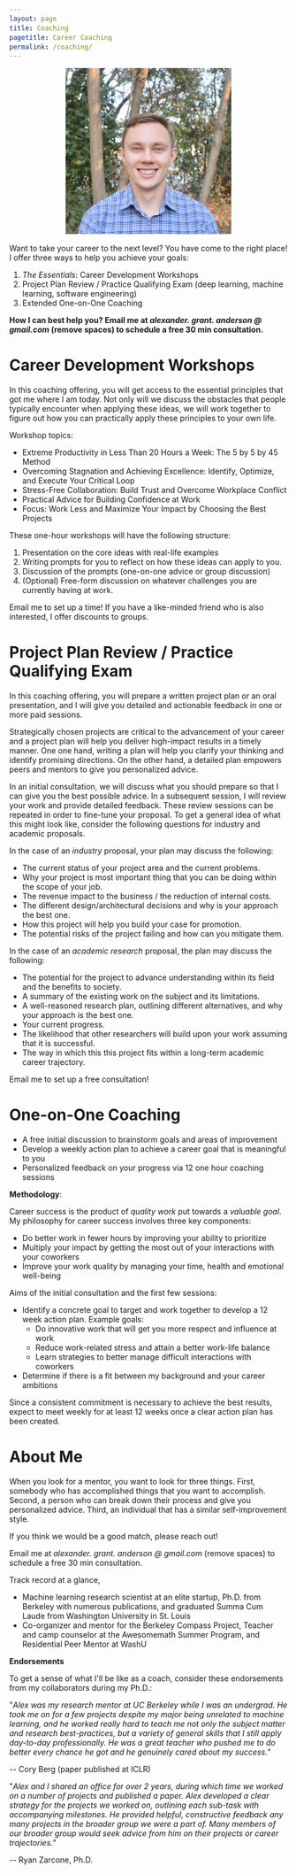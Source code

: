 ```yaml
---
layout: page
title: Coaching
pagetitle: Career Coaching
permalink: /coaching/
---
```


<p align="center">
<img src="/static/img/face_small.jpg" alt="alt text" width="300" height="300">
</p>

Want to take your career to the next level?  You have come to the right place!  I offer three ways to help you achieve your goals:
1. *The Essentials*: Career Development Workshops
2. Project Plan Review / Practice Qualifying Exam  (deep learning, machine learning, software engineering)
3. Extended One-on-One Coaching


**How I can best help you? Email me at *alexander. grant. anderson @ gmail.com* (remove spaces) to schedule a free 30 min consultation.**

# **Career Development Workshops**

In this coaching offering, you will get access to the essential principles that
got me where I am today.  Not only will we discuss the obstacles
that people typically encounter when applying these ideas, we will work together to figure
out how you can practically apply these principles to your own life.

Workshop topics:
- Extreme Productivity in Less Than 20 Hours a Week: The 5 by 5 by 45 Method
- Overcoming Stagnation and Achieving Excellence: Identify, Optimize, and Execute Your Critical Loop
- Stress-Free Collaboration: Build Trust and Overcome Workplace Conflict
- Practical Advice for Building Confidence at Work
- Focus: Work Less and Maximize Your Impact by Choosing the Best Projects

These one-hour workshops will have the following structure:
1. Presentation on the core ideas with real-life examples
2. Writing prompts for you to reflect on how these ideas can apply to you.
3. Discussion of the prompts (one-on-one advice or group discussion)
4. (Optional) Free-form discussion on whatever challenges you are currently having at work.

Email me to set up a time!  If you have a like-minded friend who is also interested,
I offer discounts to groups.


# **Project Plan Review / Practice Qualifying Exam**

In this coaching offering, you will prepare a written project plan or an oral
presentation, and I will give you detailed and actionable feedback in one or
more paid sessions.

Strategically chosen projects are critical to the advancement of your career
and a project plan will help you deliver high-impact results in a timely manner.
One one hand, writing a plan will help you clarify your thinking and identify promising directions.
On the other hand, a detailed plan empowers peers and mentors to give you personalized advice.

In an initial consultation, we will discuss what you should prepare so that I
can give you the best possible advice. In a subsequent session, I will
review your work and provide detailed feedback. These review
sessions can be repeated in order to fine-tune your proposal. To get a general
idea of what this might look like, consider the following questions for
industry and academic proposals.

In the case of an *industry* proposal, your plan may discuss the
following:
- The current status of your project area and the current problems.
- Why your project is most important thing that you can be doing within the scope of your job.
- The revenue impact to the business / the reduction of internal costs.
- The different design/architectural decisions and why is your approach the best one.
- How this project will help you build your case for promotion.
- The potential risks of the project failing and how can you mitigate them.

In the case of an *academic research* proposal, the plan may discuss the following:
- The potential for the project to advance understanding within its
  field and the benefits to society.
- A summary of the existing work on the subject and its limitations.
- A well-reasoned research plan, outlining different alternatives, and why your
  approach is the best one.
- Your current progress.
- The likelihood that other researchers will build upon your work
  assuming that it is successful.
- The way in which this this project fits within a long-term academic career trajectory.

Email me to set up a free consultation!

# **One-on-One Coaching**
- A free initial discussion to brainstorm goals and areas of improvement
- Develop a weekly action plan to achieve a career goal that is meaningful to
  you
- Personalized feedback on your progress via 12 one hour coaching sessions


**Methodology**:

<!-- I'll send you my proprietary assessment to identify potential areas to work on. -->
Career success is the product of *quality work* put towards a *valuable goal*.
My philosophy for career success involves three key components:

- Do better work in fewer hours by improving your ability to prioritize
- Multiply your impact by getting the most out of your interactions with your coworkers
- Improve your work quality by managing your time, health and emotional well-being

Aims of the initial consultation and the first few sessions:
- Identify a concrete goal to target and work together to develop a 12 week
  action plan. Example goals:
    - Do innovative work that will get you more respect and influence at work
    - Reduce work-related stress and attain a better work-life balance
    - Learn strategies to better manage difficult interactions with coworkers
- Determine if there is a fit between my background and your career ambitions


Since a consistent commitment is necessary to achieve the best results, expect to meet weekly for
at least 12 weeks once a clear action plan has been created.



# **About Me**

When you look for a mentor, you want to look for three things. First,
somebody who has accomplished things that you want to accomplish. Second,
a person who can break down their process and give you personalized advice.
Third, an individual that has a similar self-improvement style.

If you think we would be a good match, please reach out!

Email me at *alexander. grant. anderson @ gmail.com* (remove spaces) to schedule a free 30 min consultation.


Track record at a glance,
- Machine learning research scientist at an elite startup, Ph.D. from Berkeley
  with numerous publications, and graduated Summa Cum Laude from Washington
  University in St. Louis
- Co-organizer and mentor for the Berkeley Compass Project, Teacher and camp
  counselor at the Awesomemath Summer Program, and Residential Peer Mentor at
  WashU

**Endorsements**

To get a sense of what I'll be like as a coach, consider these endorsements
from my collaborators during my Ph.D.:

"*Alex was my research mentor at UC Berkeley while I was an undergrad. He took
me on for a few projects despite my major being unrelated to machine learning,
and he worked really hard to teach me not only the subject matter and research
best-practices, but a variety of general skills that I still apply day-to-day
professionally. He was a great teacher who pushed me to do better every chance
he got and he genuinely cared about my success.*"

-- Cory Berg  (paper published at ICLR)


"*Alex and I shared an office for over 2 years, during which time we worked on a
number of projects and published a paper.
Alex developed a clear strategy for the projects we worked on, outlining each
sub-task with accompanying milestones.
He provided helpful, constructive feedback any many projects in the broader
group we were a part of.
Many members of our broader group would seek advice from him on their projects
or career trajectories.*"

-- Ryan Zarcone, Ph.D.
